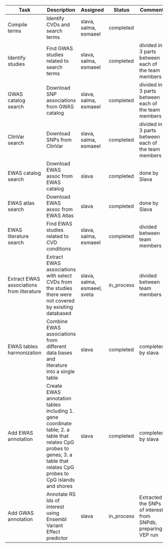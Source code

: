 |Task|Description|Assigned|Status|Comment|
|-----|-----------|--------|------|----------|
|Compile terms|Identify CVDs and search terms|slava, salma, esmaeel|completed||
|Identify studies|Find GWAS studies related to search terms|slava, salma, esmaeel|completed|divided in 3 parts between each of the team members|
|GWAS catalog search|Download SNP associations from GWAS catalog|slava, salma, esmaeel|completed|divided in 3 parts between each of the team members|
|ClinVar search|Download SNPs from ClinVar|slava, salma, esmaeel|completed|divided in 3 parts between each of the team members|
|EWAS catalog search|Download EWAS assoc from EWAS catalog|slava|completed|done by Slava|
|EWAS atlas search|Download EWAS assoc from EWAS Atlas|slava|completed|done by Slava|
|EWAS literature search|Find EWAS studies related to CVD conditions|slava, salma, esmaeel|completed|divided between team members|
|Extract EWAS associations from literature|Extract EWAS associations with select CVDs from the studies there were not covered by exisiting databased|slava, salma, esmaeel, sveta|in_process|divided between team members|
|EWAS tables harmonization|Combine EWAS associations from different data bases and literature into a single table|slava|completed|completed by slava|
|Add EWAS annotation|Create EWAS annotation tables including 1. gene coordinate table; 2. a table that relates CpG probes to genes; 3. a table that relates CpG probes to CpG islands and shores|slava|completed|completed by slava|
|Add GWAS annotation|Annotate RS Ids of interest using Ensembl Variant Effect predictor|slava|in_process|Extracted the SNPs of interest from SNPdb, preparing VEP run|





